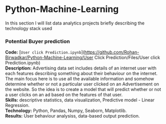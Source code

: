 # Python-Machine-Learning
In this section I will list data analytics projects briefly describing the technology stack used

### Potential Buyer prediction
**Code:** [`User click Prediction.ipynb`](https://github.com/Rohan-Birwadkar/Python-Machine-Learning/User Click Prediction/Files/User click Prediction.ipynb)    
**Description:** Advertising data set includes details of an internet user with each features describing something about their behaviour on the internet. The main focus here is to use all the available information and somehow determine whether or not a particular user clicked on an Advertisement on the website. So the idea is to create a model that will predict whether or not a user clicks on an ad based on the features of that user.  
**Skills:** descriptive statistics, data visualization, Predictive model - Linear Regression.  
**Technology:** Python, Pandas, Numpy, Seaborn, Matplotlib.  
**Results:** User behaviour analysiss, data-based output prediction. 
